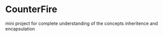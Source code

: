 # CounterFire
mini project for complete understanding of the concepts inheritence and encapsulation
